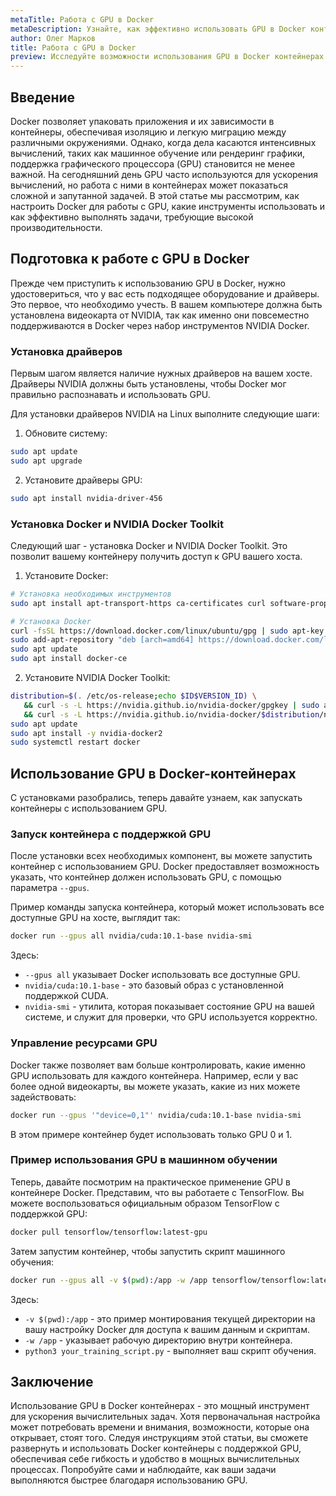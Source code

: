 ```yaml
---
metaTitle: Работа с GPU в Docker
metaDescription: Узнайте, как эффективно использовать GPU в Docker контейнерах - от настройки до выполнения высокопроизводительных вычислений
author: Олег Марков
title: Работа с GPU в Docker
preview: Исследуйте возможности использования GPU в Docker контейнерах - настройка, примеры и способы выполнения вычислительно сложных задач
---
```


## Введение

Docker позволяет упаковать приложения и их зависимости в контейнеры, обеспечивая изоляцию и легкую миграцию между различными окружениями. Однако, когда дела касаются интенсивных вычислений, таких как машинное обучение или рендеринг графики, поддержка графического процессора (GPU) становится не менее важной. На сегодняшний день GPU часто используются для ускорения вычислений, но работа с ними в контейнерах может показаться сложной и запутанной задачей. В этой статье мы рассмотрим, как настроить Docker для работы с GPU, какие инструменты использовать и как эффективно выполнять задачи, требующие высокой производительности.

## Подготовка к работе с GPU в Docker

Прежде чем приступить к использованию GPU в Docker, нужно удостовериться, что у вас есть подходящее оборудование и драйверы. Это первое, что необходимо учесть. В вашем компьютере должна быть установлена видеокарта от NVIDIA, так как именно они повсеместно поддерживаются в Docker через набор инструментов NVIDIA Docker.

### Установка драйверов

Первым шагом является наличие нужных драйверов на вашем хосте. Драйверы NVIDIA должны быть установлены, чтобы Docker мог правильно распознавать и использовать GPU.

Для установки драйверов NVIDIA на Linux выполните следующие шаги:

1. Обновите систему:

```bash
sudo apt update
sudo apt upgrade
```

2. Установите драйверы GPU:

```bash
sudo apt install nvidia-driver-456
```

### Установка Docker и NVIDIA Docker Toolkit

Следующий шаг - установка Docker и NVIDIA Docker Toolkit. Это позволит вашему контейнеру получить доступ к GPU вашего хоста.

1. Установите Docker:

```bash
# Установка необходимых инструментов
sudo apt install apt-transport-https ca-certificates curl software-properties-common

# Установка Docker
curl -fsSL https://download.docker.com/linux/ubuntu/gpg | sudo apt-key add -
sudo add-apt-repository "deb [arch=amd64] https://download.docker.com/linux/ubuntu $(lsb_release -cs) stable"
sudo apt update
sudo apt install docker-ce
```

2. Установите NVIDIA Docker Toolkit:

```bash
distribution=$(. /etc/os-release;echo $ID$VERSION_ID) \
   && curl -s -L https://nvidia.github.io/nvidia-docker/gpgkey | sudo apt-key add - \
   && curl -s -L https://nvidia.github.io/nvidia-docker/$distribution/nvidia-docker.list | sudo tee /etc/apt/sources.list.d/nvidia-docker.list
sudo apt update
sudo apt install -y nvidia-docker2
sudo systemctl restart docker
```

## Использование GPU в Docker-контейнерах

С установками разобрались, теперь давайте узнаем, как запускать контейнеры с использованием GPU.

### Запуск контейнера с поддержкой GPU

После установки всех необходимых компонент, вы можете запустить контейнер с использованием GPU. Docker предоставляет возможность указать, что контейнер должен использовать GPU, с помощью параметра `--gpus`.

Пример команды запуска контейнера, который может использовать все доступные GPU на хосте, выглядит так:

```bash
docker run --gpus all nvidia/cuda:10.1-base nvidia-smi
```

Здесь:

- `--gpus all` указывает Docker использовать все доступные GPU.
- `nvidia/cuda:10.1-base` - это базовый образ с установленной поддержкой CUDA.
- `nvidia-smi` - утилита, которая показывает состояние GPU на вашей системе, и служит для проверки, что GPU используется корректно.

### Управление ресурсами GPU

Docker также позволяет вам больше контролировать, какие именно GPU использовать для каждого контейнера. Например, если у вас более одной видеокарты, вы можете указать, какие из них можете задействовать:

```bash
docker run --gpus '"device=0,1"' nvidia/cuda:10.1-base nvidia-smi
```

В этом примере контейнер будет использовать только GPU 0 и 1.

### Пример использования GPU в машинном обучении

Теперь, давайте посмотрим на практическое применение GPU в контейнере Docker. Представим, что вы работаете с TensorFlow. Вы можете воспользоваться официальным образом TensorFlow с поддержкой GPU:

```bash
docker pull tensorflow/tensorflow:latest-gpu
```

Затем запустим контейнер, чтобы запустить скрипт машинного обучения:

```bash
docker run --gpus all -v $(pwd):/app -w /app tensorflow/tensorflow:latest-gpu python3 your_training_script.py
```

Здесь:

- `-v $(pwd):/app` - это пример монтирования текущей директории на вашу настройку Docker для доступа к вашим данным и скриптам.
- `-w /app` - указывает рабочую директорию внутри контейнера.
- `python3 your_training_script.py` - выполняет ваш скрипт обучения.

## Заключение

Использование GPU в Docker контейнерах - это мощный инструмент для ускорения вычислительных задач. Хотя первоначальная настройка может потребовать времени и внимания, возможности, которые она открывает, стоят того. Следуя инструкциям этой статьи, вы сможете развернуть и использовать Docker контейнеры с поддержкой GPU, обеспечивая себе гибкость и удобство в мощных вычислительных процессах. Попробуйте сами и наблюдайте, как ваши задачи выполняются быстрее благодаря использованию GPU.